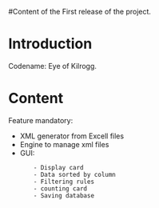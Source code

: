 #Content of the First release of the project.

# Introduction #

Codename: Eye of Kilrogg.


# Content #

Feature mandatory:
  * XML generator from Excell files
  * Engine to manage xml files
  * GUI:
```
       - Display card
       - Data sorted by column
       - Filtering rules
       - counting card
       - Saving database
```